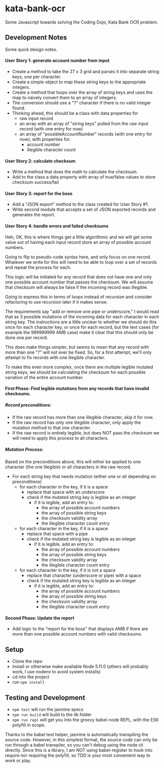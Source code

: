 # kata-bank-ocr

Some Javascript towards solving the Coding Dojo, Kata Bank OCR problem.

## Development Notes

Some quick design notes.

#### User Story 1: generate account number from input

* Create a method to take the 27 x 3 grid and parses it into separate string keys, one per character.
* Create a simple object to map these string keys to the appropriate integers.
* Create a method that loops over the array of string keys and uses the map to naively convert them to an array of integers.
* The conversion should use a "?" character if there is no valid integer found.
* Thinking ahead, this should be a class with data properties for
	* raw input record
	* an array with an array of "string keys" pulled from the raw input record (with one entry for now)
	* an array of "possibleAccountNumber" records (with one entry for now), with properties for:
		* account number
		* illegible character count

#### User Story 2: calculate checksum

* Write a method that does the math to calculate the checksum.
* Add to the class a data property with array of true/false values to store checksum success/fail

#### User Story 3: report for the boss

* Add a "JSON export" method to the class created for User Story #1.
* Write second module that accepts a set of JSON exported records and generates the report.

#### User Story 4: handle errors and failed checksums

Heh, OK, this is where things get a little algorithmic and we will get some value out of having each input record store an array of possible account numbers.

Going to flip to pseudo-code syntax here, and only focus on one record. Whatever we write for this will need to be able to loop over a set of records and repeat the process for each.

This logic will be initiated for any record that does not have one and only one possible account number that passes the checksum. We will assume that checksum will always be false if the incoming record was illegible.

Going to express this in terms of loops instead of recursion and consider refactoring to use recursion later if it makes sense.

The requirements say "add or remove one pipe or underscore," I would read that as 3 possible mutations of the incoming data for each character in each string key. The instructions are a little unclear to whether we should do this once for each character key, or once for each record, but the text cases (for example the 999999999 AMB case) make it clear that this should only be done one per record.

This does make things simpler, but seems to mean that any record with more than one "?" will not ever be fixed. So, for a first attempt, we'll only attempt to fix records with one illegible character.

To make this even more complex, once there are multiple legible mutated string keys, we should be calculating the checksum for each possible variation of the entire account number.

#### First Phase: Find legible mutations from any records that have invalid checksums.

##### Record preconditions:

* If the raw record has more than one illegible character, skip it for now.
* If the raw record has only one illegible character, only apply the mutation method to that one character.
* If the raw record is entirely legible, but does NOT pass the checksum we will need to apply this process to all characters.

##### Mutation Process:

Based on the preconditions above, this will either be applied to one character (the one illegible) or all characters in the raw record.

* For each string key that needs mutation (either one or all depending on preconditions)
	* for each character in the key, if it is a space
		* replace that space with an underscore
		* check if the mutated string key is legible as an integer
			* if it is legible, add an entry to:
				* the array of possible account numbers
				* the array of possible string keys
				* the checksum validity array
				* the illegible character count entry
	* for each character in the key, if it is a space
		* replace that space with a pipe
		* check if the mutated string key is legible as an integer
			* if it is legible, add an entry to:
				* the array of possible account numbers
				* the array of possible string keys
				* the checksum validity array
				* the illegible character count entry
	* for each character in the key, if it is not a space
		* replace that character (underscore or pipe) with a space
		* check if the mutated string key is legible as an integer
			* if it is legible, add an entry to:
				* the array of possible account numbers
				* the array of possible string keys
				* the checksum validity array
				* the illegible character count entry

#### Second Phase: Update the report

* Add logic to the "report for the boss" that displays AMB if there are more than one possible account numbers with valid checksums.

## Setup

* Clone the repo
* Install or otherwise make available Node 5.11.0 (others will probably work, I use nodenv to avoid system installs)
* cd into the project
* run `npm install`

## Testing and Development

* `npm test` will run the jasmine specs
* `npm run build` will build to the lib folder
* `npm run repl` will get you into the groovy babel-node REPL, with the ES6 polyfill in scope.

Thanks to the babel test helper, jasmine is automatically transpiling the source code. However, in this simplest format, the source code can only be run through a babel transpiler, so you can't debug using the node cli directly. Since this is a library, I am NOT using babel-register to hook into require nor requiring the polyfill, so TDD is your most convenient way to work or play.

